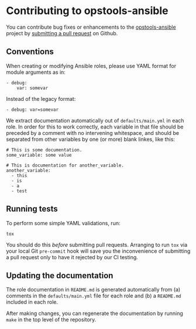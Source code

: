 # Contributing to opstools-ansible

You can contribute bug fixes or enhancements to the
[opstools-ansible][] project by [submitting a pull request][] on
Github.

[opstools-ansible]: https://github.com/centos-opstools/opstools-ansible/
[submitting a pull request]: https://help.github.com/articles/creating-a-pull-request/

## Conventions

When creating or modifying Ansible roles, please use YAML format for
module arguments as in:

    - debug:
        var: somevar

Instead of the legacy format:

    - debug: var=somevar

We extract documentation automatically out of `defaults/main.yml` in
each role. In order for this to work correctly, each variable in that
file should be preceded by a comment with no intervening whitespace,
and should be separated from other variables by one (or more) blank
linkes, like this:

    # This is some documentation.
    some_variable: some value

    # This is documentation for another_variable.
    another_variable:
      - this
      - is
      - a
      - test

## Running tests

To perform some simple YAML validations, run:

    tox

You should do this *before* submitting pull requests.  Arranging to
run `tox` via your local Git `pre-commit` hook will save you the
inconvenience of submitting a pull request only to have it rejected by
our CI testing.

## Updating the documentation

The role documentation in `README.md` is generated automatically from
(a) comments in the `defaults/main.yml` file for each role and (b) a
`README.md` included in each role.

After making changes, you can regenerate the documentation by running
`make` in the top level of the repository.
